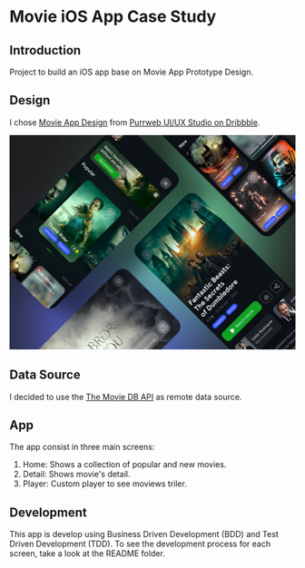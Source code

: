 # Movie iOS App Case Study

## Introduction
Project to build an iOS app base on Movie App Prototype Design.

## Design
I chose [Movie App Design](https://dribbble.com/shots/18632188-Movie-App) from [Purrweb UI/UX Studio on Dribbble](https://dribbble.com/purrwebui).

![Movie App Design Prototype Video](README/movie_app_01.webp)

## Data Source
I decided to use the [The Movie DB API](https://www.themoviedb.org/) as remote data source.

## App

The app consist in three main screens:

1. Home: Shows a collection of popular and new movies.
2. Detail: Shows movie's detail.
3. Player: Custom player to see moviews triler.

## Development

This app is develop using Business Driven Development (BDD) and Test Driven Development (TDD). To see the development process for each screen, take a look at the README folder.


